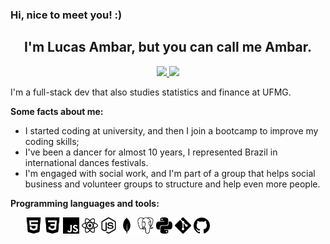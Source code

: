 <h3>Hi, nice to meet you! :)</h3>

<h2 align="center">I'm Lucas Ambar, but you can call me Ambar.</h2>
<p align="center">
    <a href="https://www.linkedin.com/in/lucasambar/" >
        <img src="https://img.shields.io/badge/LinkedIn-0077B5?style=for-the-badge&logo=linkedin&logoColor=white"/>
    </a>
    <a href="mailto:dev.lucasambar@gmail.com" >
        <img src="https://img.shields.io/badge/Gmail-D14836?style=for-the-badge&logo=gmail&logoColor=white"/>
    </a>
</p>
 <p> I'm a full-stack dev that also studies statistics and finance at UFMG.</p>
<strong>Some facts about me:</strong></br>
<ul>
    <li>I started coding at university, and then I join a bootcamp to improve my coding skills;</li>
    <Li>I've been a dancer for almost 10 years, I represented Brazil in international dances festivals.</li>
    <li>I'm engaged with social work, and I'm part of a group that helps social business and volunteer groups to structure and help even more people.</li>
</ul>
<strong>Programming languages and tools:</strong></br>
<ul>
    <img src="icons/html5.svg" width="26px"/>
    <img src="icons/css3.svg" width="26px"/>
    <img src="icons/javascript.svg" width="26px"/>
    <img src="icons/react.svg" width="26px"/>
    <img src="icons/nodedotjs.svg" width="26px"/>
    <img src="icons/mongodb.svg" width="26px"/>
    <img src="icons/postgresql.svg" width="26px"/>
    <img src="icons/python.svg" width="26px"/>
    <img src="icons/git.svg" width="26px"/>
    <img src="icons/github.svg" width="26px"/>
</ul>

